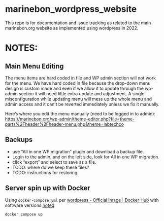 # marinebon_wordpress_website
This repo is for documentation and issue tracking as related to the main marinebon.org website as implemented using wordpress in 2022.

# NOTES:
## Main Menu Editing
The menu items are hard coded in file and WP admin section will not work for the menu. We have hard coded in file because the drop-down menu design is custom made and even if we allow it to update through the wp-admin section it will need little extra update and adjustment. A single misconfiguration while updating menu will mess up the whole menu and admin access and it can't be reverted immediately unless we fix it manually.

Here’s where you edit the menu manually (need to be logged in to admin): https://marinebon.org/wp-admin/theme-editor.php?file=theme-parts%2Fheader%2Fheader-menu.php&theme=labtechco

## Backups
* use “All in one WP migration” plugin and download a backup file.
* Login to the admin, and on the left side, look for All in one WP migration. 
* click “export” and select to save as a file.
* TODO: where do we keep these files?
* TODO: instructions for restoring

## Server spin up with Docker

Using `docker-compose.yml` per [wordpress - Official Image | Docker Hub](https://hub.docker.com/_/wordpress) with software versions [noted](https://github.com/marinebon/marinebon_wordpress_website):

```bash
docker compose up
```